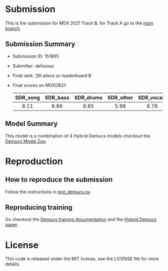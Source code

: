 # Submission

This is the submission for MDX 2021 Track B, for Track A go to the [main branch](https://github.com/adefossez/mdx21_demucs/tree/main).


## Submission Summary

* Submission ID: 151895
* Submitter: defossez
* Final rank: 2th place on leaderboard B
* Final scores on MDXDB21:

  | SDR_song | SDR_bass | SDR_drums | SDR_other | SDR_vocals |
  | :---:    | :---:    | :---:     | :---:     | :---:      |
  | 8.11     | 8.86     | 8.85      | 5.98      | 8.76       |

## Model Summary

This model is a combination of 4 Hybrid Demucs models
checkout the [Demucs Model Zoo](https://github.com/facebookresearch/demucs/blob/hybrid/docs/training.md#model-zoo).

# Reproduction

## How to reproduce the submission

Follow the instructions in [test_demucs.py](test_demucs.py).

## Reproducing training

Go checkout the [Demucs training documentation](https://github.com/adefossez/demucs/blob/rel/docs/training.md)
and the [Hybrid Demucs paper](https://arxiv.org/pdf/2111.03600.pdf).


# License

This code is released under the MIT license, see the LICENSE file for more details.

